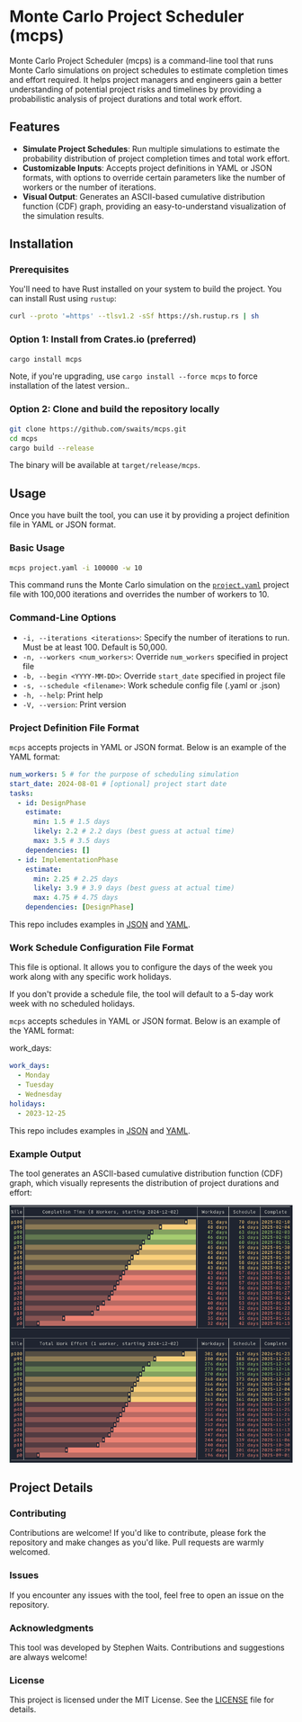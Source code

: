 # Monte Carlo Project Scheduler (mcps)

Monte Carlo Project Scheduler (mcps) is a command-line tool that runs Monte
Carlo simulations on project schedules to estimate completion times and effort
required. It helps project managers and engineers gain a better understanding of
potential project risks and timelines by providing a probabilistic analysis of
project durations and total work effort.

## Features

- **Simulate Project Schedules**: Run multiple simulations to estimate the
  probability distribution of project completion times and total work effort.
- **Customizable Inputs**: Accepts project definitions in YAML or JSON formats,
  with options to override certain parameters like the number of workers or the
  number of iterations.
- **Visual Output**: Generates an ASCII-based cumulative distribution function
  (CDF) graph, providing an easy-to-understand visualization of the simulation
  results.

## Installation

### Prerequisites

You'll need to have Rust installed on your system to build the project. You can
install Rust using `rustup`:

```bash
curl --proto '=https' --tlsv1.2 -sSf https://sh.rustup.rs | sh
```

### Option 1: Install from Crates.io (preferred)

```bash
cargo install mcps
```

Note, if you're upgrading, use `cargo install --force mcps` to force
installation of the latest version..

### Option 2: Clone and build the repository locally

```bash
git clone https://github.com/swaits/mcps.git
cd mcps
cargo build --release
```

The binary will be available at `target/release/mcps`.

## Usage

Once you have built the tool, you can use it by providing a project definition
file in YAML or JSON format.

### Basic Usage

```bash
mcps project.yaml -i 100000 -w 10
```

This command runs the Monte Carlo simulation on the
[`project.yaml`](./assets/project.yaml) project file with 100,000 iterations
and overrides the number of workers to 10.

### Command-Line Options

- `-i, --iterations <iterations>`: Specify the number of iterations to run. Must
  be at least 100. Default is 50,000.
- `-n, --workers <num_workers>`: Override `num_workers` specified in project file
- `-b, --begin <YYYY-MM-DD>`: Override `start_date` specified in project file
- `-s, --schedule <filename>`: Work schedule config file (.yaml or .json)
- `-h, --help`: Print help
- `-V, --version`: Print version

### Project Definition File Format

`mcps` accepts projects in YAML or JSON format. Below is an example of the
YAML format:

```yaml
num_workers: 5 # for the purpose of scheduling simulation
start_date: 2024-08-01 # [optional] project start date
tasks:
  - id: DesignPhase
    estimate:
      min: 1.5 # 1.5 days
      likely: 2.2 # 2.2 days (best guess at actual time)
      max: 3.5 # 3.5 days
    dependencies: []
  - id: ImplementationPhase
    estimate:
      min: 2.25 # 2.25 days
      likely: 3.9 # 3.9 days (best guess at actual time)
      max: 4.75 # 4.75 days
    dependencies: [DesignPhase]
```

This repo includes examples in [JSON](./assets/project.json) and
[YAML](./assets/project.yaml).

### Work Schedule Configuration File Format

This file is optional. It allows you to configure the days of the week you work
along with any specific work holidays.

If you don't provide a schedule file, the tool will default to a 5-day work week
with no scheduled holidays.

`mcps` accepts schedules in YAML or JSON format. Below is an example of the
YAML format:

work_days:

```yaml
work_days:
  - Monday
  - Tuesday
  - Wednesday
holidays:
  - 2023-12-25
```

This repo includes examples in [JSON](./assets/schedule.json) and
[YAML](./assets/schedule.yaml).

### Example Output

The tool generates an ASCII-based cumulative distribution function (CDF) graph,
which visually represents the distribution of project durations and effort:

![example output of mcps](./assets/output.png)

## Project Details

### Contributing

Contributions are welcome! If you'd like to contribute, please fork the
repository and make changes as you'd like. Pull requests are warmly welcomed.

### Issues

If you encounter any issues with the tool, feel free to open an issue on the repository.

### Acknowledgments

This tool was developed by Stephen Waits. Contributions and suggestions are
always welcome!

### License

This project is licensed under the MIT License. See the [LICENSE](./LICENSE)
file for details.
